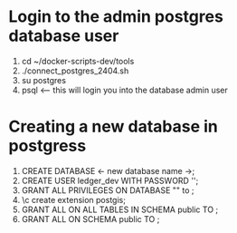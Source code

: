 
# Login to the admin postgres database user

1. cd ~/docker-scripts-dev/tools
2. ./connect_postgres_2404.sh
3. su postgres
4. psql   <-- this will login you into the database admin user

# Creating a new database in postgress

1. CREATE DATABASE &#8592; new database name &#8594;;
2. CREATE USER ledger_dev WITH PASSWORD '<generated Password>';
3. GRANT ALL PRIVILEGES ON DATABASE "<new database name>" to <new database user>;
4. \c <new database name>
create extension postgis;
5. GRANT ALL ON ALL TABLES IN SCHEMA public TO <new database user>;
6. GRANT ALL ON SCHEMA public TO <new database user>;
